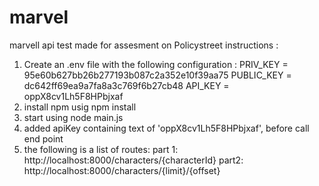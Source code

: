 # marvel
marvell api test made for assesment on Policystreet
instructions : 
1. Create an .env file with the following configuration : 
    PRIV_KEY = 95e60b627bb26b277193b087c2a352e10f39aa75
    PUBLIC_KEY = dc642ff69ea9a7fa8a3c769f6b27cb48
    API_KEY = oppX8cv1Lh5F8HPbjxaf
2. install npm usig npm install
3. start using node main.js
4. added apiKey containing text of 'oppX8cv1Lh5F8HPbjxaf', before call end point
5. the following is a list of routes: 
    part 1: http://localhost:8000/characters/{characterId}
    part2: http://localhost:8000/characters/{limit}/{offset}
